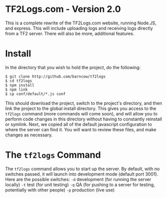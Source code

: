 # TF2Logs.com - Version 2.0

This is a complete rewrite of the TF2Logs.com website, running Node.JS, and express. This will include uploading logs and receiving logs directly from a TF2 server. There will also be more, additional features.

# Install

In the directory that you wish to hold the project, do the following:

```
$ git clone http://github.com/barncow/tf2logs
$ cd tf2logs
$ npm install
$ npm link
$ cp conf/default/*.js conf
```

This should download the project, switch to the project's directory, and then link the project to the global install directory. This gives you access to the `tf2logs` command (more commands will come soon), and will allow you to perform code changes in this directory without having to constantly reinstall or symlink. Next, we copied all of the default javascript configuration to where the server can find it. You will want to review these files, and make changes as necessary.

# The `tf2logs` Command

The `tf2logs` command allows you to start up the server. By default, with no switches passed, it will launch into development mode (default port 3001). Here are the possible switches:
`-d` development (for running the server locally)
`-t` test (for unit testing)
`-q` QA (for pushing to a server for testing, potentially with other people)
`-p` production (live use)
